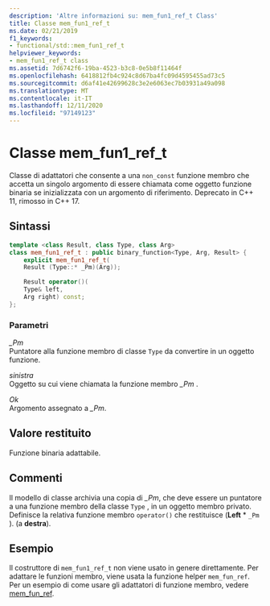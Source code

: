 ```yaml
---
description: 'Altre informazioni su: mem_fun1_ref_t Class'
title: Classe mem_fun1_ref_t
ms.date: 02/21/2019
f1_keywords:
- functional/std::mem_fun1_ref_t
helpviewer_keywords:
- mem_fun1_ref_t class
ms.assetid: 7d6742f6-19ba-4523-b3c8-0e5b8f11464f
ms.openlocfilehash: 6418812fb4c924c8d67ba4fc09d4595455ad73c5
ms.sourcegitcommit: d6af41e42699628c3e2e6063ec7b03931a49a098
ms.translationtype: MT
ms.contentlocale: it-IT
ms.lasthandoff: 12/11/2020
ms.locfileid: "97149123"
---
```

# <a name="mem_fun1_ref_t-class"></a>Classe mem_fun1_ref_t

Classe di adattatori che consente a una `non_const` funzione membro che accetta un singolo argomento di essere chiamata come oggetto funzione binaria se inizializzata con un argomento di riferimento. Deprecato in C++ 11, rimosso in C++ 17.

## <a name="syntax"></a>Sintassi

```cpp
template <class Result, class Type, class Arg>
class mem_fun1_ref_t : public binary_function<Type, Arg, Result> {
    explicit mem_fun1_ref_t(
    Result (Type::* _Pm)(Arg));

    Result operator()(
    Type& left,
    Arg right) const;
};
```

### <a name="parameters"></a>Parametri

*_Pm*\
Puntatore alla funzione membro di classe `Type` da convertire in un oggetto funzione.

*sinistra*\
Oggetto su cui viene chiamata la funzione membro *_Pm* .

*Ok*\
Argomento assegnato a *_Pm*.

## <a name="return-value"></a>Valore restituito

Funzione binaria adattabile.

## <a name="remarks"></a>Commenti

Il modello di classe archivia una copia di *_Pm*, che deve essere un puntatore a una funzione membro della classe `Type` , in un oggetto membro privato. Definisce la relativa funzione membro `operator()` che restituisce (**Left** \* `_Pm` ). (a **destra**).

## <a name="example"></a>Esempio

Il costruttore di `mem_fun1_ref_t` non viene usato in genere direttamente. Per adattare le funzioni membro, viene usata la funzione helper `mem_fun_ref`. Per un esempio di come usare gli adattatori di funzione membro, vedere [mem_fun_ref](../standard-library/functional-functions.md#mem_fun_ref).
